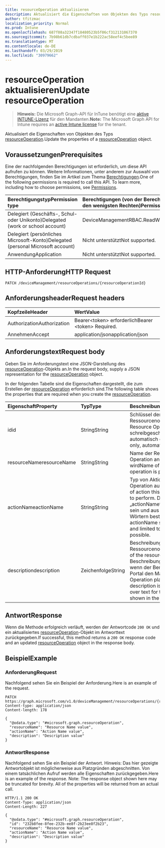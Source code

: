 ```yaml
---
title: resourceOperation aktualisieren
description: Aktualisiert die Eigenschaften von Objekten des Typs resourceOperation.
author: tfitzmac
localization_priority: Normal
ms.prod: Intune
ms.openlocfilehash: 687f08a32347f18480523b5f06cf312131067370
ms.sourcegitcommit: 7b98b61db7cdbaff037e1b222ac58eef4c5bee89
ms.translationtype: MT
ms.contentlocale: de-DE
ms.lasthandoff: 03/29/2019
ms.locfileid: "30979662"
---
```

# <a name="update-resourceoperation"></a><span data-ttu-id="5a44b-103">resourceOperation aktualisieren</span><span class="sxs-lookup"><span data-stu-id="5a44b-103">Update resourceOperation</span></span>

> <span data-ttu-id="5a44b-104">**Hinweis:** Die Microsoft Graph-API für InTune benötigt eine [aktive INTUNE-Lizenz](https://go.microsoft.com/fwlink/?linkid=839381) für den Mandanten.</span><span class="sxs-lookup"><span data-stu-id="5a44b-104">**Note:** The Microsoft Graph API for Intune requires an [active Intune license](https://go.microsoft.com/fwlink/?linkid=839381) for the tenant.</span></span>

<span data-ttu-id="5a44b-105">Aktualisiert die Eigenschaften von Objekten des Typs [resourceOperation](../resources/intune-rbac-resourceoperation.md).</span><span class="sxs-lookup"><span data-stu-id="5a44b-105">Update the properties of a [resourceOperation](../resources/intune-rbac-resourceoperation.md) object.</span></span>

## <a name="prerequisites"></a><span data-ttu-id="5a44b-106">Voraussetzungen</span><span class="sxs-lookup"><span data-stu-id="5a44b-106">Prerequisites</span></span>
<span data-ttu-id="5a44b-p101">Eine der nachfolgenden Berechtigungen ist erforderlich, um diese API aufrufen zu können. Weitere Informationen, unter anderem zur Auswahl von Berechtigungen, finden Sie im Artikel zum Thema [Berechtigungen](/graph/permissions-reference).</span><span class="sxs-lookup"><span data-stu-id="5a44b-p101">One of the following permissions is required to call this API. To learn more, including how to choose permissions, see [Permissions](/graph/permissions-reference).</span></span>

|<span data-ttu-id="5a44b-109">Berechtigungstyp</span><span class="sxs-lookup"><span data-stu-id="5a44b-109">Permission type</span></span>|<span data-ttu-id="5a44b-110">Berechtigungen (von der Berechtigung mit den meisten Rechten zu der mit den wenigsten Rechten)</span><span class="sxs-lookup"><span data-stu-id="5a44b-110">Permissions (from most to least privileged)</span></span>|
|:---|:---|
|<span data-ttu-id="5a44b-111">Delegiert (Geschäfts-, Schul- oder Unikonto)</span><span class="sxs-lookup"><span data-stu-id="5a44b-111">Delegated (work or school account)</span></span>|<span data-ttu-id="5a44b-112">DeviceManagementRBAC.ReadWrite.All</span><span class="sxs-lookup"><span data-stu-id="5a44b-112">DeviceManagementRBAC.ReadWrite.All</span></span>|
|<span data-ttu-id="5a44b-113">Delegiert (persönliches Microsoft-Konto)</span><span class="sxs-lookup"><span data-stu-id="5a44b-113">Delegated (personal Microsoft account)</span></span>|<span data-ttu-id="5a44b-114">Nicht unterstützt</span><span class="sxs-lookup"><span data-stu-id="5a44b-114">Not supported.</span></span>|
|<span data-ttu-id="5a44b-115">Anwendung</span><span class="sxs-lookup"><span data-stu-id="5a44b-115">Application</span></span>|<span data-ttu-id="5a44b-116">Nicht unterstützt</span><span class="sxs-lookup"><span data-stu-id="5a44b-116">Not supported.</span></span>|

## <a name="http-request"></a><span data-ttu-id="5a44b-117">HTTP-Anforderung</span><span class="sxs-lookup"><span data-stu-id="5a44b-117">HTTP Request</span></span>
<!-- {
  "blockType": "ignored"
}
-->
``` http
PATCH /deviceManagement/resourceOperations/{resourceOperationId}
```

## <a name="request-headers"></a><span data-ttu-id="5a44b-118">Anforderungsheader</span><span class="sxs-lookup"><span data-stu-id="5a44b-118">Request headers</span></span>
|<span data-ttu-id="5a44b-119">Kopfzeile</span><span class="sxs-lookup"><span data-stu-id="5a44b-119">Header</span></span>|<span data-ttu-id="5a44b-120">Wert</span><span class="sxs-lookup"><span data-stu-id="5a44b-120">Value</span></span>|
|:---|:---|
|<span data-ttu-id="5a44b-121">Authorization</span><span class="sxs-lookup"><span data-stu-id="5a44b-121">Authorization</span></span>|<span data-ttu-id="5a44b-122">Bearer&lt;token&gt; erforderlich</span><span class="sxs-lookup"><span data-stu-id="5a44b-122">Bearer &lt;token&gt; Required.</span></span>|
|<span data-ttu-id="5a44b-123">Annehmen</span><span class="sxs-lookup"><span data-stu-id="5a44b-123">Accept</span></span>|<span data-ttu-id="5a44b-124">application/json</span><span class="sxs-lookup"><span data-stu-id="5a44b-124">application/json</span></span>|

## <a name="request-body"></a><span data-ttu-id="5a44b-125">Anforderungstext</span><span class="sxs-lookup"><span data-stu-id="5a44b-125">Request body</span></span>
<span data-ttu-id="5a44b-126">Geben Sie im Anforderungstext eine JSON-Darstellung des [resourceOperation](../resources/intune-rbac-resourceoperation.md)-Objekts an.</span><span class="sxs-lookup"><span data-stu-id="5a44b-126">In the request body, supply a JSON representation for the [resourceOperation](../resources/intune-rbac-resourceoperation.md) object.</span></span>

<span data-ttu-id="5a44b-127">In der folgenden Tabelle sind die Eigenschaften dargestellt, die zum Erstellen der [resourceOperation](../resources/intune-rbac-resourceoperation.md) erforderlich sind.</span><span class="sxs-lookup"><span data-stu-id="5a44b-127">The following table shows the properties that are required when you create the [resourceOperation](../resources/intune-rbac-resourceoperation.md).</span></span>

|<span data-ttu-id="5a44b-128">Eigenschaft</span><span class="sxs-lookup"><span data-stu-id="5a44b-128">Property</span></span>|<span data-ttu-id="5a44b-129">Typ</span><span class="sxs-lookup"><span data-stu-id="5a44b-129">Type</span></span>|<span data-ttu-id="5a44b-130">Beschreibung</span><span class="sxs-lookup"><span data-stu-id="5a44b-130">Description</span></span>|
|:---|:---|:---|
|<span data-ttu-id="5a44b-131">id</span><span class="sxs-lookup"><span data-stu-id="5a44b-131">id</span></span>|<span data-ttu-id="5a44b-132">String</span><span class="sxs-lookup"><span data-stu-id="5a44b-132">String</span></span>|<span data-ttu-id="5a44b-133">Schlüssel der Ressourcenoperation.</span><span class="sxs-lookup"><span data-stu-id="5a44b-133">Key of the Resource Operation.</span></span> <span data-ttu-id="5a44b-134">Er ist schreibgeschützt und wird automatisch generiert.</span><span class="sxs-lookup"><span data-stu-id="5a44b-134">Read-only, automatically generated.</span></span>|
|<span data-ttu-id="5a44b-135">resourceName</span><span class="sxs-lookup"><span data-stu-id="5a44b-135">resourceName</span></span>|<span data-ttu-id="5a44b-136">String</span><span class="sxs-lookup"><span data-stu-id="5a44b-136">String</span></span>|<span data-ttu-id="5a44b-137">Name der Ressource, auf die die Operation angewendet wird</span><span class="sxs-lookup"><span data-stu-id="5a44b-137">Name of the Resource this operation is performed on.</span></span>|
|<span data-ttu-id="5a44b-138">actionName</span><span class="sxs-lookup"><span data-stu-id="5a44b-138">actionName</span></span>|<span data-ttu-id="5a44b-139">String</span><span class="sxs-lookup"><span data-stu-id="5a44b-139">String</span></span>|<span data-ttu-id="5a44b-140">Typ von Aktion, den die Operation ausführen wird.</span><span class="sxs-lookup"><span data-stu-id="5a44b-140">Type of action this operation is going to perform.</span></span> <span data-ttu-id="5a44b-141">Der Wert für „actionName“ sollte prägnant sein und aus möglichst wenigen Wörtern bestehen.</span><span class="sxs-lookup"><span data-stu-id="5a44b-141">The actionName should be concise and limited to as few words as possible.</span></span>|
|<span data-ttu-id="5a44b-142">description</span><span class="sxs-lookup"><span data-stu-id="5a44b-142">description</span></span>|<span data-ttu-id="5a44b-143">Zeichenfolge</span><span class="sxs-lookup"><span data-stu-id="5a44b-143">String</span></span>|<span data-ttu-id="5a44b-144">Beschreibung der Ressourcenoperation.</span><span class="sxs-lookup"><span data-stu-id="5a44b-144">Description of the resource operation.</span></span> <span data-ttu-id="5a44b-145">Diese Beschreibung wird angezeigt, wenn der Benutzer im Azure-Portal den Mauszeiger auf der Operation platziert.</span><span class="sxs-lookup"><span data-stu-id="5a44b-145">The description is used in mouse-over text for the operation when shown in the Azure Portal.</span></span>|



## <a name="response"></a><span data-ttu-id="5a44b-146">Antwort</span><span class="sxs-lookup"><span data-stu-id="5a44b-146">Response</span></span>
<span data-ttu-id="5a44b-147">Wenn die Methode erfolgreich verläuft, werden der Antwortcode `200 OK` und ein aktualisiertes [resourceOperation](../resources/intune-rbac-resourceoperation.md)-Objekt im Antworttext zurückgegeben.</span><span class="sxs-lookup"><span data-stu-id="5a44b-147">If successful, this method returns a `200 OK` response code and an updated [resourceOperation](../resources/intune-rbac-resourceoperation.md) object in the response body.</span></span>

## <a name="example"></a><span data-ttu-id="5a44b-148">Beispiel</span><span class="sxs-lookup"><span data-stu-id="5a44b-148">Example</span></span>

### <a name="request"></a><span data-ttu-id="5a44b-149">Anforderung</span><span class="sxs-lookup"><span data-stu-id="5a44b-149">Request</span></span>
<span data-ttu-id="5a44b-150">Nachfolgend sehen Sie ein Beispiel der Anforderung.</span><span class="sxs-lookup"><span data-stu-id="5a44b-150">Here is an example of the request.</span></span>
``` http
PATCH https://graph.microsoft.com/v1.0/deviceManagement/resourceOperations/{resourceOperationId}
Content-type: application/json
Content-length: 178

{
  "@odata.type": "#microsoft.graph.resourceOperation",
  "resourceName": "Resource Name value",
  "actionName": "Action Name value",
  "description": "Description value"
}
```

### <a name="response"></a><span data-ttu-id="5a44b-151">Antwort</span><span class="sxs-lookup"><span data-stu-id="5a44b-151">Response</span></span>
<span data-ttu-id="5a44b-p105">Nachfolgend sehen Sie ein Beispiel der Antwort. Hinweis: Das hier gezeigte Antwortobjekt ist möglicherweise aus Platzgründen abgeschnitten. Von einem tatsächlichen Aufruf werden alle Eigenschaften zurückgegeben.</span><span class="sxs-lookup"><span data-stu-id="5a44b-p105">Here is an example of the response. Note: The response object shown here may be truncated for brevity. All of the properties will be returned from an actual call.</span></span>
``` http
HTTP/1.1 200 OK
Content-Type: application/json
Content-Length: 227

{
  "@odata.type": "#microsoft.graph.resourceOperation",
  "id": "232b8fee-8fee-232b-ee8f-2b23ee8f2b23",
  "resourceName": "Resource Name value",
  "actionName": "Action Name value",
  "description": "Description value"
}
```



